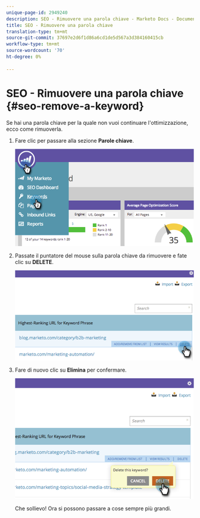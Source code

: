 ```yaml
---
unique-page-id: 2949240
description: SEO - Rimuovere una parola chiave - Marketo Docs - Documentazione prodotto
title: SEO - Rimuovere una parola chiave
translation-type: tm+mt
source-git-commit: 37697e2d6f1d86a6cd1de5d567a3d384160415cb
workflow-type: tm+mt
source-wordcount: '70'
ht-degree: 0%

---
```



# SEO - Rimuovere una parola chiave {#seo-remove-a-keyword}

Se hai una parola chiave per la quale non vuoi continuare l&#39;ottimizzazione, ecco come rimuoverla.

1. Fare clic per passare alla sezione **Parole chiave**.

   ![](assets/image2014-9-18-13-3a35-3a52.png)

1. Passate il puntatore del mouse sulla parola chiave da rimuovere e fate clic su **DELETE**.

   ![](assets/image2014-9-18-13-3a36-3a6.png)

1. Fare di nuovo clic su **Elimina** per confermare.

   ![](assets/image2014-9-18-13-3a36-3a11.png)

   Che sollievo! Ora si possono passare a cose sempre più grandi.
